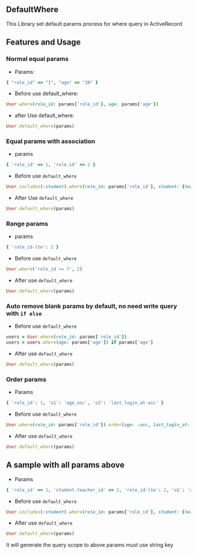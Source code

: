 ## DefaultWhere

This Library set default params process for where query in ActiveRecord

## Features and Usage

### Normal equal params

- Params:
```ruby
{ "role_id" => "1", "age" => "20" }
```
- Before use default_where:
```ruby
User.where(role_id: params['role_id'], age: params['age'])
```
- after Use default_where:
```ruby
User.default_where(params)
```

### Equal params with association

- params
```ruby
{ 'role_id' => 1, 'role.id' => 2 }
```
- Before use `default_where`
```ruby
User.includes(:student).where(role_id: params['role_id'], student: {teacher_id: params['student-teacher_id']})
```
- After Use `default_where`
```ruby
User.default_where(params)
```

### Range params
- params
```ruby
{ 'role_id-lte': 2 }
```
- Before use `default_where`
```ruby
User.where('role_id >= ?', 2)
```
- After use `default_where`
```ruby
User.default_where(params)
```

### Auto remove blank params by default, no need write query with `if else`
- Before use `default_where`
```ruby
users = User.where(role_id: params['role_id'])
users = users.where(age: params['age']) if params['age']
```
- After use `default_where`
```ruby
User.default_where(params)
```

### Order params
- Params
```ruby
{ 'role_id': 1, 'o1': 'age_asc', 'o2': 'last_login_at-asc' }
```
- Before use `default_where`
```ruby
User.where(role_id: params['role_id']).order(age: :asc, last_login_at: :asc)
```
- After use `default_where`
```ruby
User.default_where(params)
```

## A sample with all params above
- Params
```ruby
{ 'role_id' => 1, 'student.teacher_id' => 2, 'role_id-lte': 2, 'o1': 'age-asc', 'o2': 'last_login_at-asc' }
```
- Before use `default_where`
```ruby
User.includes(:student).where(role_id: params['role_id'], student: {teacher_id: params['student.teacher_id']}).order(age: :asc, last_login_at: :asc)
```
- After use `default_where`
```ruby
User.default_where(params)
```

It will generate the query scope to above
params must use string key
